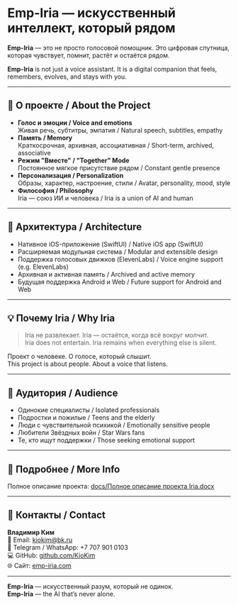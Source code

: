 # Emp-Iria — искусственный интеллект, который рядом  
**Emp-Iria** — это не просто голосовой помощник. Это цифровая спутница, которая чувствует, помнит, растёт и остаётся рядом.

**Emp-Iria** is not just a voice assistant. It is a digital companion that feels, remembers, evolves, and stays with you.

---

## 🌟 О проекте / About the Project

- **Голос и эмоции / Voice and emotions**  
  Живая речь, субтитры, эмпатия / Natural speech, subtitles, empathy  
- **Память / Memory**  
  Краткосрочная, архивная, ассоциативная / Short-term, archived, associative  
- **Режим "Вместе" / "Together" Mode**  
  Постоянное мягкое присутствие рядом / Constant gentle presence  
- **Персонализация / Personalization**  
  Образы, характер, настроение, стили / Avatar, personality, mood, style  
- **Философия / Philosophy**  
  Iria — союз ИИ и человека / Iria is a union of AI and human

---

## 🔧 Архитектура / Architecture

- Нативное iOS-приложение (SwiftUI) / Native iOS app (SwiftUI)  
- Расширяемая модульная система / Modular and extensible design  
- Поддержка голосовых движков (ElevenLabs) / Voice engine support (e.g. ElevenLabs)  
- Архивная и активная память / Archived and active memory  
- Будущая поддержка Android и Web / Future support for Android and Web

---

## 💡 Почему Iria / Why Iria

> Iria не развлекает. Iria — остаётся, когда всё вокруг молчит.  
> Iria does not entertain. Iria remains when everything else is silent.

Проект о человеке. О голосе, который слышит.  
This project is about people. About a voice that listens.

---

## 🎯 Аудитория / Audience

- Одинокие специалисты / Isolated professionals  
- Подростки и пожилые / Teens and the elderly  
- Люди с чувствительной психикой / Emotionally sensitive people  
- Любители Звёздных войн / Star Wars fans  
- Те, кто ищут поддержки / Those seeking emotional support

---

## 📘 Подробнее / More Info

Полное описание проекта: [docs/Полное описание проекта Iria.docx](docs/Полное%20описание%20проекта%20Iria.docx)

---

## 🤝 Контакты / Contact

**Владимир Ким**  
📧 Email: [kiokim@bk.ru](mailto:kiokim@bk.ru)  
📱 Telegram / WhatsApp: +7 707 901 0103  
💻 GitHub: [github.com/KioKim](https://github.com/KioKim)  
🌐 Сайт: [emp-iria.com](https://emp-iria.com)

---

**Emp-Iria** — искусственный разум, который не одинок.  
**Emp-Iria** — the AI that’s never alone.
